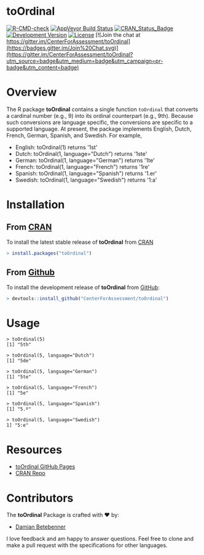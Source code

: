 toOrdinal
===========

[![R-CMD-check](https://github.com/CenterForAssessment/toOrdinal/workflows/R-CMD-check/badge.svg)](https://github.com/CenterForAssessment/toOrdinal/actions)
[![AppVeyor Build Status](https://ci.appveyor.com/api/projects/status/github/centerforassessment/toOrdinal?branch=master&svg=true)](https://ci.appveyor.com/project/centerforassessment/toOrdinal)
[![CRAN_Status_Badge](http://www.r-pkg.org/badges/version/toOrdinal)](http://cran.r-project.org/package=toOrdinal)
[![Development Version](https://img.shields.io/badge/devel-1.3--1.0-brightgreen.svg)](https://github.com/CenterForAssessment/toOrdinal)
[![License](http://img.shields.io/badge/license-GPL%203-brightgreen.svg?style=flat)](https://github.com/CenterForAssessment/toOrdinal/blob/master/LICENSE.md)
[![Join the chat at https://gitter.im/CenterForAssessment/toOrdinal](https://badges.gitter.im/Join%20Chat.svg)](https://gitter.im/CenterForAssessment/toOrdinal?utm_source=badge&utm_medium=badge&utm_campaign=pr-badge&utm_content=badge)


# Overview

The R package **toOrdinal** contains a single function `toOrdinal` that converts a cardinal number (e.g., 9) into its ordinal counterpart (e.g., 9th).
Because such conversions are language specific, the conversions are specific to a supported language. At present, the package implements English, Dutch,
French, German, Spanish, and Swedish. For example,

* English: toOrdinal(1) returns '1st'
* Dutch: toOrdinal(1, language="Dutch") returns '1ste'
* German: toOrdinal(1, language="German") returns '1te'
* French: toOrdinal(1, language="French") returns '1re'
* Spanish: toOrdinal(1, language="Spanish") returns '1.er'
* Swedish: toOrdinal(1, language="Swedish") returns '1:a'


# Installation

## From [CRAN](https://CRAN.R-project.org/package=toOrdinal)

To install the latest stable release of **toOrdinal** from [CRAN](https://CRAN.R-project.org/package=toOrdinal)

```R
> install.packages("toOrdinal")
```

## From [Github](https://github.com/CenterForAssessment/toOrdinal/)

To install the development release of **toOrdinal** from [GitHub](https://github.com/CenterForAssessment/toOrdinal/):

```R
> devtools::install_github("CenterForAssessment/toOrdinal")
```


# Usage

```
> toOrdinal(5)
[1] "5th"

> toOrdinal(5, language="Dutch")
[1] "5de"

> toOrdinal(5, language="German")
[1] "5te"

> toOrdinal(5, language="French")
[1] "5e"

> toOrdinal(5, language="Spanish")
[1] "5.º"

> toOrdinal(5, language="Swedish")
1] "5:e"
```


# Resources

* [toOrdinal GitHub Pages](https://CenterForAssessment.github.io/toOrdinal)
* [CRAN Repo](https://CRAN.R-project.org/package=toOrdinal)


# Contributors

The **toOrdinal** Package is crafted with :heart: by:

* [Damian Betebenner](https://github.com/dbetebenner)

I love feedback and am happy to answer questions. Feel free to clone and make a pull request with the specifications for other languages.
